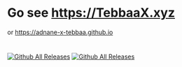 # Go see https://TebbaaX.xyz
or https://adnane-x-tebbaa.github.io
#
[![Github All Releases](https://img.shields.io/uptimerobot/status/m786948008-049133191fa1841e8615c377)]()
[![Github All Releases](https://img.shields.io/uptimerobot/ratio/m786948008-049133191fa1841e8615c377)]()
